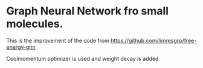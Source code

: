 # Graph Neural Network fro small molecules. 


This is the improvement of the code from  https://github.com/limresgrp/free-energy-gnn

Coolmomentum optimizer is used and weight decay is added
